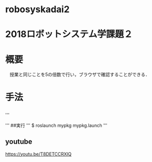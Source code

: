 # robosyskadai2
# 2018ロボットシステム学課題２
# 概要
　授業と同じことを5の倍数で行い，ブラウザで確認することができる．
# 手法
##
'''

'''
##実行
'''
$ roslaunch mypkg mypkg.launch 
'''
## youtube
  https://youtu.be/T8DETCCRXIQ
